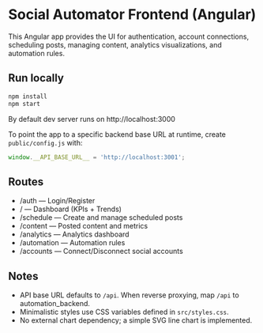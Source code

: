 # Social Automator Frontend (Angular)

This Angular app provides the UI for authentication, account connections, scheduling posts, managing content, analytics visualizations, and automation rules.

## Run locally

```bash
npm install
npm start
```

By default dev server runs on http://localhost:3000

To point the app to a specific backend base URL at runtime, create `public/config.js` with:
```js
window.__API_BASE_URL__ = 'http://localhost:3001';
```

## Routes

- /auth — Login/Register
- / — Dashboard (KPIs + Trends)
- /schedule — Create and manage scheduled posts
- /content — Posted content and metrics
- /analytics — Analytics dashboard
- /automation — Automation rules
- /accounts — Connect/Disconnect social accounts

## Notes

- API base URL defaults to `/api`. When reverse proxying, map `/api` to automation_backend.
- Minimalistic styles use CSS variables defined in `src/styles.css`.
- No external chart dependency; a simple SVG line chart is implemented.
